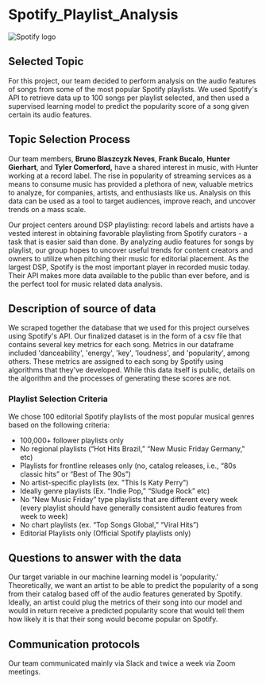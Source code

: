 # Spotify_Playlist_Analysis

![Spotify logo](https://storage.googleapis.com/pr-newsroom-wp/1/2018/11/Spotify_Logo_CMYK_Green.png)

## Selected Topic 
For this project, our team decided to perform analysis on the audio features of songs from some of the most popular Spotify playlists. We used Spotify's API to retrieve data up to 100 songs per playlist selected, and then used a supervised learning model to predict the popularity score of a song given certain its audio features.

## Topic Selection Process
Our team members, **Bruno Blaszcyzk Neves**, **Frank Bucalo**, **Hunter Gierhart**, and **Tyler Comerford,** have a shared interest in music, with Hunter working at a record label. The rise in popularity of streaming services as a means to consume music has provided a plethora of new, valuable metrics to analyze, for companies, artists, and enthusiasts like us. Analysis on this data can be used as a tool to target audiences, improve reach, and uncover trends on a mass scale.

Our project centers around DSP playlisting: record labels and artists have a vested interest in obtaining favorable playlisting from Spotify curators - a task that is easier said than done. By analyzing audio features for songs by playlist, our group hopes to uncover useful trends for content creators and owners to utilize when pitching their music for editorial placement. As the largest DSP, Spotify is the most important player in recorded music today. Their API makes more data available to the public than ever before, and is the perfect tool for music related data analysis.

## Description of source of data 
We scraped together the database that we used for this project ourselves using Spotify's API. Our finalized dataset is in the form of a csv file that contains several key metrics for each song. Metrics in our dataframe included 'danceability', 'energy', 'key', 'loudness', and 'popularity', among others. These metrics are assigned to each song by Spotify using algorithms that they've developed. While this data itself is public, details on the algorithm and the processes of generating these scores are not.

### Playlist Selection Criteria

We chose 100 editorial Spotify playlists of the most popular musical genres based on the following criteria:

* 100,000+ follower playlists only
* No regional playlists (“Hot Hits Brazil,” “New Music Friday Germany," etc)
* Playlists for frontline releases only (no, catalog releases, i.e., “80s classic hits” or “Best of The 90s”)
* No artist-specific playlists (ex. "This Is Katy Perry")
* Ideally genre playlists (Ex. “Indie Pop,” “Sludge Rock” etc)
* No “New Music Friday” type playlists that are different every week (every playlist should have generally consistent audio features from week to week)
* No chart playlists (ex. “Top Songs Global,” “Viral Hits”)
* Editorial Playlists only (Official Spotify playlists only)

## Questions to answer with the data 
Our target variable in our machine learning model is 'popularity.' Theoretically, we want an artist to be able to predict the popularity of a song from their catalog based off of the audio features generated by Spotify. Ideally, an artist could plug the metrics of their song into our model and would in return receive a predicted popularity score that would tell them how likely it is that their song would become popular on Spotify.

## Communication protocols
Our team communicated mainly via Slack and twice a week via Zoom meetings.

